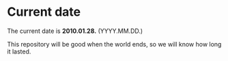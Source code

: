 # Current date

The current date is **2010.01.28.** (YYYY.MM.DD.)

This repository will be good when the world ends, so we will know how long it lasted.